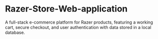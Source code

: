 # Razer-Store-Web-application
A full-stack e-commerce platform for Razer products, featuring a working cart, secure checkout, and user authentication with data stored in a local database.
